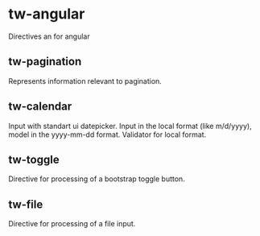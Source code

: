 # tw-angular
Directives an for angular

## tw-pagination
Represents information relevant to pagination. 

## tw-calendar
Input with standart ui datepicker. Input in the local format (like m/d/yyyy), model in the yyyy-mm-dd format. Validator for local format.

## tw-toggle
Directive for processing of a bootstrap toggle button. 

## tw-file
Directive for processing of a file input.
